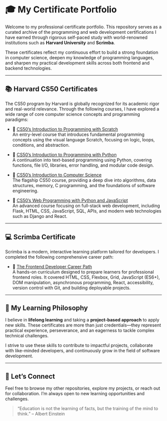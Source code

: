 # 🎓 My Certificate Portfolio

Welcome to my professional certificate portfolio. This repository serves as a curated archive of the programming and web development certifications I have earned through rigorous self-paced study with world-renowned institutions such as **Harvard University** and **Scrimba**.

These certificates reflect my continuous effort to build a strong foundation in computer science, deepen my knowledge of programming languages, and sharpen my practical development skills across both frontend and backend technologies.

---

## 📚 Harvard CS50 Certificates

The CS50 program by Harvard is globally recognized for its academic rigor and real-world relevance. Through the following courses, I have explored a wide range of core computer science concepts and programming paradigms:

- 🔹 [CS50’s Introduction to Programming with Scratch](certificates/cs50’s-introduction-to-programming-with-scratch/CS50%E2%80%99s%20Introduction%20to%20Programming%20with%20Scratch.pdf)  
  An entry-level course that introduces fundamental programming concepts using the visual language Scratch, focusing on logic, loops, conditions, and abstraction.

- 🔹 [CS50’s Introduction to Programming with Python](certificates/cs50’s-introduction-to-programming-with-python/cs50-python-certificate.pdf)  
  A continuation into text-based programming using Python, covering functions, file I/O, libraries, error handling, and modular code design.

- 🔹 [CS50’s Introduction to Computer Science](certificates/cs50’s-introduction-to-computer-science/cs50-intro-cs-certificate.pdf)  
  The flagship CS50 course, providing a deep dive into algorithms, data structures, memory, C programming, and the foundations of software engineering.

- 🔹 [CS50’s Web Programming with Python and JavaScript](certificates/cs50’s-web-programming-with-python-and-javascript/cs50-web-certificate.pdf)  
  An advanced course focusing on full-stack web development, including Flask, HTML, CSS, JavaScript, SQL, APIs, and modern web technologies such as Django and React.

---

## 💻 Scrimba Certificate

Scrimba is a modern, interactive learning platform tailored for developers. I completed the following comprehensive career path:

- 🔹 [The Frontend Developer Career Path](certificates/the-frontend-developer-career-path/scrimba-frontend-certificate.pdf)  
  A hands-on curriculum designed to prepare learners for professional frontend roles. It covered HTML, CSS, Flexbox, Grid, JavaScript (ES6+), DOM manipulation, asynchronous programming, React, accessibility, version control with Git, and building deployable projects.

---

## 🚀 My Learning Philosophy

I believe in **lifelong learning** and taking a **project-based approach** to apply new skills. These certificates are more than just credentials—they represent practical experience, perseverance, and an eagerness to tackle complex technical challenges.

I strive to use these skills to contribute to impactful projects, collaborate with like-minded developers, and continuously grow in the field of software development.

---

## 🔗 Let’s Connect

Feel free to browse my other repositories, explore my projects, or reach out for collaboration. I’m always open to new learning opportunities and challenges.

> “Education is not the learning of facts, but the training of the mind to think.” – Albert Einstein
